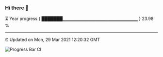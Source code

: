 ### Hi there 👋

⏳ Year progress { ███████▁▁▁▁▁▁▁▁▁▁▁▁▁▁▁▁▁▁▁▁▁▁▁ } 23.98 %

---

⏰ Updated on Mon, 29 Mar 2021 12:20:32 GMT

![Progress Bar CI](https://github.com/liununu/liununu/workflows/Progress%20Bar%20CI/badge.svg)
